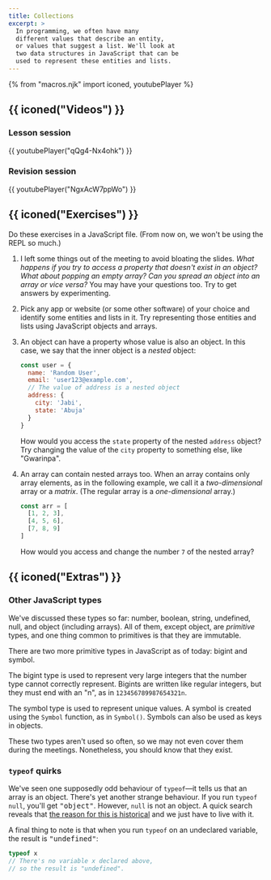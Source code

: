 ```yaml
---
title: Collections
excerpt: >
  In programming, we often have many
  different values that describe an entity,
  or values that suggest a list. We'll look at
  two data structures in JavaScript that can be
  used to represent these entities and lists.
---
```


{% from "macros.njk" import iconed, youtubePlayer %}

## {{ iconed("Videos") }}

### Lesson session

{{ youtubePlayer("qQg4-Nx4ohk") }}

### Revision session

{{ youtubePlayer("NgxAcW7ppWo") }}

## {{ iconed("Exercises") }}

Do these exercises in a JavaScript file. (From now on, we won't be using the REPL so much.)

1. I left some things out of the meeting to avoid bloating the slides. <i>What happens if you try to access a property that doesn't exist in an object? What about popping an empty array? Can you spread an object into an array or vice versa?</i> You may have your questions too. Try to get answers by experimenting.

1. Pick any app or website (or some other software) of your choice and identify some entities and lists in it. Try representing those entities and lists using JavaScript objects and arrays.

1. An object can have a property whose value is also an object. In this case, we say that the inner object is a <i>nested</i> object:

    ```js
    const user = {
      name: 'Random User',
      email: 'user123@example.com',
      // The value of address is a nested object
      address: {
        city: 'Jabi',
        state: 'Abuja'
      }
    }
    ```

    How would you access the `state` property of the nested `address` object? Try changing the value of the `city` property to something else, like "Gwarinpa".

1. An array can contain nested arrays too. When an array contains only array elements, as in the following example, we call it a <i>two-dimensional</i> array or a <i>matrix</i>. (The regular array is a <i>one-dimensional</i> array.)

    ```js
    const arr = [
      [1, 2, 3],
      [4, 5, 6],
      [7, 8, 9]
    ]
    ```

    How would you access and change the number `7` of the nested array?

## {{ iconed("Extras") }}

### Other JavaScript types

We've discussed these types so far: number, boolean,
string, undefined, null, and object (including arrays).
All of them, except object, are <i>primitive</i> types,
and one thing common to primitives is that they are immutable.

There are two more primitive types in JavaScript as of today: bigint and symbol.

The bigint type is used to represent very large integers
that the number type cannot correctly represent.
Bigints are written like regular integers, but they must end with an "n",
as in `123456789987654321n`.

The symbol type is used to represent unique values.
A symbol is created using the `Symbol` function,
as in `Symbol()`. Symbols can also be used as keys in objects.

These two types aren't used so often, so we may not even
cover them during the meetings. Nonetheless, you should know that they exist.

### `typeof` quirks

We've seen one supposedly odd behaviour of `typeof`&mdash;it
tells us that an array is an object. There's yet another strange behaviour.
If you run `typeof null`, you'll get <samp>"object"</samp>.
However, `null` is not an object. A quick search reveals that [the reason for this is historical](https://developer.mozilla.org/en-US/docs/Web/JavaScript/Reference/Operators/typeof#typeof_null) and we just have to live with it.

A final thing to note is that when you run `typeof` on an undeclared variable, the result is <samp>"undefined"</samp>:

```js
typeof x
// There's no variable x declared above,
// so the result is "undefined".
```
